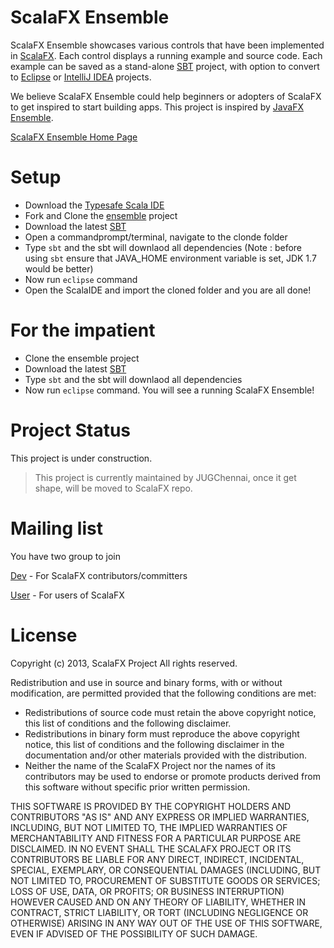ScalaFX Ensemble
================

ScalaFX Ensemble showcases various controls that have been implemented in [ScalaFX](http://scalafx.org). Each control
displays a running example and source code.
Each example can be saved as a stand-alone [SBT](http://www.scala-sbt.org/) project,
with option to convert to [Eclipse](http://www.eclipse.org/) or [IntelliJ IDEA](http://www.jetbrains.com/idea/) projects.

We believe ScalaFX Ensemble could help beginners or adopters of ScalaFX to get inspired to start building apps.
This project is inspired by [JavaFX Ensemble](http://www.oracle.com/technetwork/java/javafx/samples/index.html).

[ScalaFX Ensemble Home Page](http://jugchennai.github.com/scalafx-ensemble/)

Setup
=====
* Download the [Typesafe Scala IDE](http://typesafe.com/stack/scala_ide_download)
* Fork and Clone the [ensemble](http://jugchennai.github.com/scalafx-ensemble/) project
* Download the latest [SBT](http://www.scala-sbt.org/) 
* Open a commandprompt/terminal, navigate to the clonde folder
* Type `sbt` and the sbt will downlaod all dependencies 
  (Note : before using `sbt` ensure that JAVA_HOME environment variable is set, JDK 1.7 would be better)
* Now run `eclipse` command
* Open the ScalaIDE and import the cloned folder and you are all done!

For the impatient
=================
* Clone the ensemble project
* Download the latest [SBT](http://www.scala-sbt.org/)
* Type `sbt` and the sbt will downlaod all dependencies
* Now run `eclipse` command. You will see a running ScalaFX Ensemble!

Project Status
==============
This project is under construction.

> This project is currently maintained by JUGChennai, once it get shape, will be moved to ScalaFX repo.

Mailing list
============
You have two group to join

[Dev](https://groups.google.com/forum/?fromgroups#!forum/scalafx-dev) - For ScalaFX contributors/committers

[User](https://groups.google.com/forum/?fromgroups#!forum/scalafx-users) - For users of ScalaFX

License
=======
 Copyright (c) 2013, ScalaFX Project
 All rights reserved.

 Redistribution and use in source and binary forms, with or without
 modification, are permitted provided that the following conditions are met:
 * Redistributions of source code must retain the above copyright
 notice, this list of conditions and the following disclaimer.
 * Redistributions in binary form must reproduce the above copyright
 notice, this list of conditions and the following disclaimer in the
 documentation and/or other materials provided with the distribution.
 * Neither the name of the ScalaFX Project nor the
 names of its contributors may be used to endorse or promote products
 derived from this software without specific prior written permission.

 THIS SOFTWARE IS PROVIDED BY THE COPYRIGHT HOLDERS AND CONTRIBUTORS "AS IS" AND
 ANY EXPRESS OR IMPLIED WARRANTIES, INCLUDING, BUT NOT LIMITED TO, THE IMPLIED
 WARRANTIES OF MERCHANTABILITY AND FITNESS FOR A PARTICULAR PURPOSE ARE
 DISCLAIMED. IN NO EVENT SHALL THE SCALAFX PROJECT OR ITS CONTRIBUTORS BE LIABLE
 FOR ANY DIRECT, INDIRECT, INCIDENTAL, SPECIAL, EXEMPLARY, OR CONSEQUENTIAL
 DAMAGES (INCLUDING, BUT NOT LIMITED TO, PROCUREMENT OF SUBSTITUTE GOODS OR
 SERVICES; LOSS OF USE, DATA, OR PROFITS; OR BUSINESS INTERRUPTION) HOWEVER CAUSED
 AND ON ANY THEORY OF LIABILITY, WHETHER IN CONTRACT, STRICT LIABILITY, OR TORT
 (INCLUDING NEGLIGENCE OR OTHERWISE) ARISING IN ANY WAY OUT OF THE USE OF THIS
 SOFTWARE, EVEN IF ADVISED OF THE POSSIBILITY OF SUCH DAMAGE.


